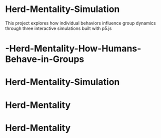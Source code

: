 # Herd-Mentality-Simulation
This project explores how individual behaviors influence group dynamics through three interactive simulations built with p5.js
# -Herd-Mentality-How-Humans-Behave-in-Groups
# Herd-Mentality-Simulation
# Herd-Mentality
# Herd-Mentality
